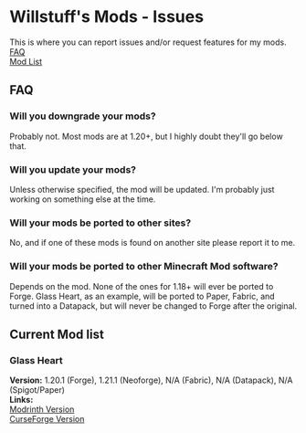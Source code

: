 # Willstuff's Mods - Issues
This is where you can report issues and/or request features for my mods.\
[FAQ](#faq)\
[Mod List](#current-mod-list)
## FAQ
### Will you downgrade your mods?
Probably not. Most mods are at 1.20+, but I highly doubt they'll go below that.
### Will you update your mods?
Unless otherwise specified, the mod will be updated. I'm probably just working on something else at the time.
### Will your mods be ported to other sites?
No, and if one of these mods is found on another site please report it to me.
### Will your mods be ported to other Minecraft Mod software?
Depends on the mod. None of the ones for 1.18+ will ever be ported to Forge.
Glass Heart, as an example, will be ported to Paper, Fabric, and turned into a Datapack, but will never be changed to Forge after the original.
## Current Mod list
### Glass Heart
**Version:** 1.20.1 (Forge), 1.21.1 (Neoforge), N/A (Fabric), N/A (Datapack), N/A (Spigot/Paper)\
**Links:**\
[Modrinth Version](https://modrinth.com/mod/glass-heart)\
[CurseForge Version](https://www.curseforge.com/minecraft/mc-mods/glass-heart)
